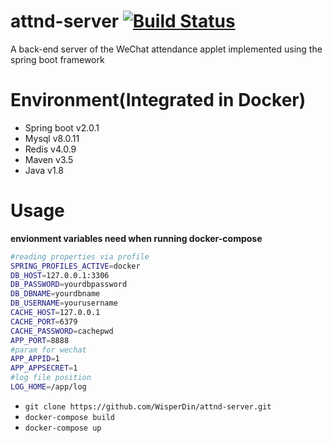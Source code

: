 # attnd-server [![Build Status](https://travis-ci.org/WisperDin/attnd-server.svg?branch=master)](https://travis-ci.org/WisperDin/attnd-server)
A back-end server of the WeChat attendance applet implemented using the spring boot framework

# Environment(Integrated in Docker)
- Spring boot v2.0.1
- Mysql v8.0.11
- Redis v4.0.9
- Maven v3.5
- Java v1.8

# Usage
**envionment variables need when running docker-compose**
```sh
#reading properties via profile
SPRING_PROFILES_ACTIVE=docker 
DB_HOST=127.0.0.1:3306
DB_PASSWORD=yourdbpassword
DB_DBNAME=yourdbname
DB_USERNAME=yourusername
CACHE_HOST=127.0.0.1
CACHE_PORT=6379
CACHE_PASSWORD=cachepwd
APP_PORT=8888
#param for wechat 
APP_APPID=1
APP_APPSECRET=1
#log file position
LOG_HOME=/app/log
```

- `git clone https://github.com/WisperDin/attnd-server.git`
- `docker-compose build`
- `docker-compose up`
